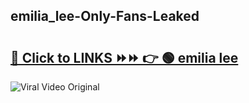
 ## emilia_lee-Only-Fans-Leaked

# <h2><a href="https://clipsfans.com/emilia_lee&ref=git">🔗 Click to LINKS ⏩⏩ 👉 🟢 emilia lee </a></h2>

<a href="https://clipsfans.com/emilia_lee&ref=git" rel="nofollow" data-target="animated-image.originalLink"><img src="https://i.ibb.co.com/xMMVF88/686577567.gif" alt="Viral Video Original" style="max-width: 100%; display: inline-block;" data-target="animated-image.originalImage"></a>
